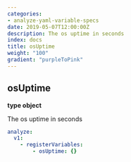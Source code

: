 ```yaml
---
categories:
- analyze-yaml-variable-specs
date: 2019-05-07T12:00:00Z
description: The os uptime in seconds
index: docs
title: osUptime
weight: "100"
gradient: "purpleToPink"
---
```


## osUptime

**type object**

The os uptime in seconds


```yaml
analyze:
  v1:
    - registerVariables:
        - osUptime: {}
```
